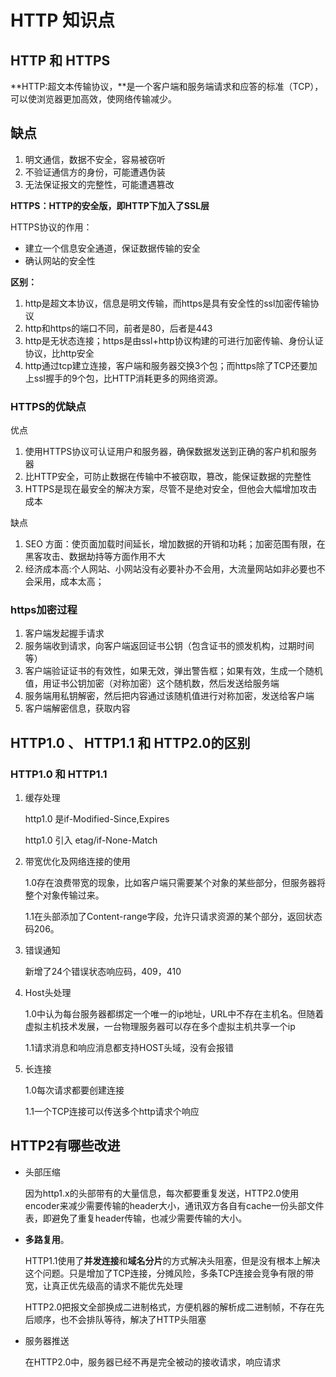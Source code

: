 # HTTP 知识点

## HTTP 和 HTTPS

**HTTP:超文本传输协议，**是一个客户端和服务端请求和应答的标准（TCP），可以使浏览器更加高效，使网络传输减少。
## 缺点
1. 明文通信，数据不安全，容易被窃听
2. 不验证通信方的身份，可能遭遇伪装
3. 无法保证报文的完整性，可能遭遇篡改

**HTTPS：HTTP的安全版，即HTTP下加入了SSL层**

HTTPS协议的作用：

- 建立一个信息安全通道，保证数据传输的安全
- 确认网站的安全性

**区别：**

1. http是超文本协议，信息是明文传输，而https是具有安全性的ssl加密传输协议
2. http和https的端口不同，前者是80，后者是443
3. http是无状态连接；https是由ssl+http协议构建的可进行加密传输、身份认证协议，比http安全
4. http通过tcp建立连接，客户端和服务器交换3个包；而https除了TCP还要加上ssl握手的9个包，比HTTP消耗更多的网络资源。

### HTTPS的优缺点

优点

1. 使用HTTPS协议可认证用户和服务器，确保数据发送到正确的客户机和服务器
2. 比HTTP安全，可防止数据在传输中不被窃取，篡改，能保证数据的完整性
3. HTTPS是现在最安全的解决方案，尽管不是绝对安全，但他会大幅增加攻击成本

缺点

1. SEO 方面：使页面加载时间延长，增加数据的开销和功耗；加密范围有限，在黑客攻击、数据劫持等方面作用不大
2. 经济成本高:个人网站、小网站没有必要补办不会用，大流量网站如非必要也不会采用，成本太高；

### https加密过程
1. 客户端发起握手请求
2. 服务端收到请求，向客户端返回证书公钥（包含证书的颁发机构，过期时间等）
3. 客户端验证证书的有效性，如果无效，弹出警告框；如果有效，生成一个随机值，用证书公钥加密（对称加密）这个随机数，然后发送给服务端
4. 服务端用私钥解密，然后把内容通过该随机值进行对称加密，发送给客户端
5. 客户端解密信息，获取内容


## HTTP1.0 、 HTTP1.1 和 HTTP2.0的区别

### HTTP1.0 和 HTTP1.1

1. 缓存处理

   http1.0 是if-Modified-Since,Expires

   http1.0 引入 etag/if-None-Match

2. 带宽优化及网络连接的使用

   1.0存在浪费带宽的现象，比如客户端只需要某个对象的某些部分，但服务器将整个对象传输过来。

   1.1在头部添加了Content-range字段，允许只请求资源的某个部分，返回状态码206。

3. 错误通知

    新增了24个错误状态响应码，409，410

4. Host头处理

   1.0中认为每台服务器都绑定一个唯一的ip地址，URL中不存在主机名。但随着虚拟主机技术发展，一台物理服务器可以存在多个虚拟主机共享一个ip

   1.1请求消息和响应消息都支持HOST头域，没有会报错

5. 长连接

   1.0每次请求都要创建连接

   1.1一个TCP连接可以传送多个http请求个响应

## HTTP2有哪些改进

- 头部压缩

  因为http1.x的头部带有的大量信息，每次都要重复发送，HTTP2.0使用encoder来减少需要传输的header大小，通讯双方各自有cache一份头部文件表，即避免了重复header传输，也减少需要传输的大小。

- **多路复用**。

  HTTP1.1使用了**并发连接**和**域名分片**的方式解决头阻塞，但是没有根本上解决这个问题。只是增加了TCP连接，分摊风险，多条TCP连接会竞争有限的带宽，让真正优先级高的请求不能优先处理

  HTTP2.0把报文全部换成二进制格式，方便机器的解析成二进制帧，不存在先后顺序，也不会排队等待，解决了HTTP头阻塞

- 服务器推送

  在HTTP2.0中，服务器已经不再是完全被动的接收请求，响应请求

  